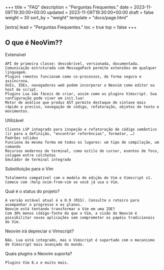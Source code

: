 +++
title = "FAQ"
description = "Perguntas Frequentes."
date = 2023-11-09T19:30:00+00:00
updated = 2023-11-09T19:30:00+00:00
draft = false
weight = 30
sort_by = "weight"
template = "docs/page.html"

[extra]
lead = "Perguntas Frequentes."
toc = true
top = false
+++

## O que é NeoVim??

Extensível

    API de primeira classe: descobrível, versionada, documentada.
    Comunicação estruturada com MessagePack permite extensões em qualquer linguagem.
    Plugins remotos funcionam como co-processos, de forma segura e assíncrona.
    GUIs, IDEs, navegadores web podem incorporar o Neovim como editor ou host de script.
    Plugins Lua são fáceis de criar, assim como os plugins Vimscript. Sua configuração pode viver em init.lua!
    Motor de análise que produz AST permite destaque de sintaxe mais rápido e preciso, navegação de código, refatoração, objetos de texto e movimentos.

Utilizável

    Cliente LSP integrado para inspeção e refatoração de código semântico (ir para a definição, "encontrar referências", formatar, …)
    Padrões sólidos
    Funciona da mesma forma em todos os lugares: um tipo de compilação, um comando
    Recursos modernos de terminal, como estilo de cursor, eventos de foco, colagem entre colchetes
    Emulador de terminal integrado

Substituição para o Vim

    Totalmente compatível com o modelo de edição do Vim e Vimscript v1.
    Comece com :help nvim-from-vim se você já usa o Vim.

Qual é o status do projeto?

    A versão estável atual é a 0.9 (RSS). Consulte o roteiro para acompanhar o progresso e os planos.
    Neovim está tentando transformar o Vim em uma IDE?
    Com 30% menos código-fonte do que o Vim, a visão do Neovim é possibilitar novas aplicações sem comprometer os papéis tradicionais do Vim.
Neovim irá depreciar o Vimscript?

    Não. Lua está integrado, mas o Vimscript é suportado com o mecanismo de Vimscript mais avançado do mundo.

Quais plugins o Neovim suporta?

    Plugins Vim 8.x e muito mais.
